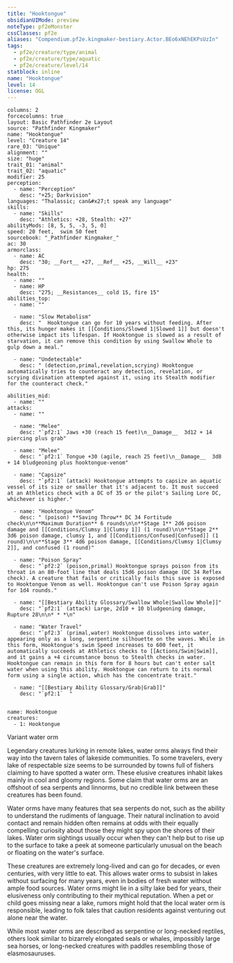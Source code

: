 ```yaml
---
title: "Hooktongue"
obsidianUIMode: preview
noteType: pf2eMonster
cssClasses: pf2e
aliases: "Compendium.pf2e.kingmaker-bestiary.Actor.BEo6xNEhEKPsUzIn" 
tags:
  - pf2e/creature/type/animal
  - pf2e/creature/type/aquatic
  - pf2e/creature/level/14
statblock: inline
name: "Hooktongue"
level: 14
license: OGL
---
```


```statblock
columns: 2
forcecolumns: true
layout: Basic Pathfinder 2e Layout
source: "Pathfinder Kingmaker"
name: "Hooktongue"
level: "Creature 14"
rare_03: "Unique"
alignment: ""
size: "huge"
trait_01: "animal"
trait_02: "aquatic"
modifier: 25
perception:
  - name: "Perception"
    desc: "+25; Darkvision"
languages: "Thalassic; can&#x27;t speak any language"
skills:
  - name: "Skills"
    desc: "Athletics: +28, Stealth: +27"
abilityMods: [8, 5, 5, -3, 5, 0]
speed: 20 feet,  swim 50 feet
sourcebook: "_Pathfinder Kingmaker_"
ac: 30
armorclass:
  - name: AC
    desc: "30; __Fort__ +27, __Ref__ +25, __Will__ +23"
hp: 275
health:
  - name: ""
  - name: HP
    desc: "275; __Resistances__ cold 15, fire 15"
abilities_top:
  - name: ""

  - name: "Slow Metabolism"
    desc: "  Hooktongue can go for 10 years without feeding. After this, its hunger makes it [[Conditions/Slowed 1|Slowed 1]] but doesn't otherwise impact its lifespan. If Hooktongue is slowed as a result of starvation, it can remove this condition by using Swallow Whole to gulp down a meal."

  - name: "Undetectable"
    desc: " (detection,primal,revelation,scrying) Hooktongue automatically tries to counteract any detection, revelation, or scrying divination attempted against it, using its Stealth modifier for the counteract check."

abilities_mid:
  - name: ""
attacks:
  - name: ""

  - name: "Melee"
    desc: "`pf2:1` Jaws +30 (reach 15 feet)\n__Damage__  3d12 + 14 piercing plus grab"

  - name: "Melee"
    desc: "`pf2:1` Tongue +30 (agile, reach 25 feet)\n__Damage__  3d8 + 14 bludgeoning plus hooktongue-venom"

  - name: "Capsize"
    desc: "`pf2:1` (attack) Hooktongue attempts to capsize an aquatic vessel of its size or smaller that it's adjacent to. It must succeed at an Athletics check with a DC of 35 or the pilot's Sailing Lore DC, whichever is higher."

  - name: "Hooktongue Venom"
    desc: " (poison) **Saving Throw** DC 34 Fortitude check\n\n**Maximum Duration** 6 rounds\n\n**Stage 1** 2d6 poison damage and [[Conditions/Clumsy 1|Clumsy 1]] (1 round)\n\n**Stage 2** 3d6 poison damage, clumsy 1, and [[Conditions/Confused|Confused]] (1 round)\n\n**Stage 3** 4d6 poison damage, [[Conditions/Clumsy 1|Clumsy 2]], and confused (1 round)"

  - name: "Poison Spray"
    desc: "`pf2:2` (poison,primal) Hooktongue sprays poison from its throat in an 80-foot line that deals 15d6 poison damage (DC 34 Reflex check). A creature that fails or critically fails this save is exposed to Hooktongue Venom as well. Hooktongue can't use Poison Spray again for 1d4 rounds."

  - name: "[[Bestiary Ability Glossary/Swallow Whole|Swallow Whole]]"
    desc: "`pf2:1` (attack) Large, 2d10 + 10 bludgeoning damage, Rupture 28\n\n* * *\n"

  - name: "Water Travel"
    desc: "`pf2:3` (primal,water) Hooktongue dissolves into water, appearing only as a long, serpentine silhouette on the waves. While in this form, Hooktongue's swim Speed increases to 600 feet, it automatically succeeds at Athletics checks to [[Actions/Swim|Swim]], and it gains a +4 circumstance bonus to Stealth checks in water. Hooktongue can remain in this form for 8 hours but can't enter salt water when using this ability. Hooktongue can return to its normal form using a single action, which has the concentrate trait."

  - name: "[[Bestiary Ability Glossary/Grab|Grab]]"
    desc: "`pf2:1`  "
 
```

```encounter-table
name: Hooktongue
creatures:
  - 1: Hooktongue
```


Variant water orm

Legendary creatures lurking in remote lakes, water orms always find their way into the tavern tales of lakeside communities. To some travelers, every lake of respectable size seems to be surrounded by towns full of fishers claiming to have spotted a water orm. These elusive creatures inhabit lakes mainly in cool and gloomy regions. Some claim that water orms are an offshoot of sea serpents and linnorms, but no credible link between these creatures has been found.

Water orms have many features that sea serpents do not, such as the ability to understand the rudiments of language. Their natural inclination to avoid contact and remain hidden often remains at odds with their equally compelling curiosity about those they might spy upon the shores of their lakes. Water orm sightings usually occur when they can't help but to rise up to the surface to take a peek at someone particularly unusual on the beach or floating on the water's surface.

These creatures are extremely long-lived and can go for decades, or even centuries, with very little to eat. This allows water orms to subsist in lakes without surfacing for many years, even in bodies of fresh water without ample food sources. Water orms might lie in a silty lake bed for years, their elusiveness only contributing to their mythical reputation. When a pet or child goes missing near a lake, rumors might hold that the local water orm is responsible, leading to folk tales that caution residents against venturing out alone near the water.

While most water orms are described as serpentine or long-necked reptiles, others look similar to bizarrely elongated seals or whales, impossibly large sea horses, or long-necked creatures with paddles resembling those of elasmosauruses.

